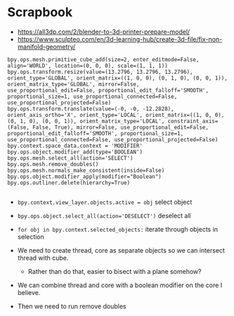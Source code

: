 # Scrapbook 

- https://all3dp.com/2/blender-to-3d-printer-prepare-model/
- https://www.sculpteo.com/en/3d-learning-hub/create-3d-file/fix-non-manifold-geometry/

```
bpy.ops.mesh.primitive_cube_add(size=2, enter_editmode=False, align='WORLD', location=(0, 0, 0), scale=(1, 1, 1))
bpy.ops.transform.resize(value=(13.2796, 13.2796, 13.2796), orient_type='GLOBAL', orient_matrix=((1, 0, 0), (0, 1, 0), (0, 0, 1)), orient_matrix_type='GLOBAL', mirror=False, use_proportional_edit=False, proportional_edit_falloff='SMOOTH', proportional_size=1, use_proportional_connected=False, use_proportional_projected=False)
bpy.ops.transform.translate(value=(-0, -0, -12.2828), orient_axis_ortho='X', orient_type='LOCAL', orient_matrix=((1, 0, 0), (0, 1, 0), (0, 0, 1)), orient_matrix_type='LOCAL', constraint_axis=(False, False, True), mirror=False, use_proportional_edit=False, proportional_edit_falloff='SMOOTH', proportional_size=1, use_proportional_connected=False, use_proportional_projected=False)
bpy.context.space_data.context = 'MODIFIER'
bpy.ops.object.modifier_add(type='BOOLEAN')
bpy.ops.mesh.select_all(action='SELECT')
bpy.ops.mesh.remove_doubles()
bpy.ops.mesh.normals_make_consistent(inside=False)
bpy.ops.object.modifier_apply(modifier="Boolean")
bpy.ops.outliner.delete(hierarchy=True)


```

- `bpy.context.view_layer.objects.active = obj` select object
- `bpy.ops.object.select_all(action='DESELECT')` deselect all
- `for obj in bpy.context.selected_objects:` iterate through objects in selection

- We need to create thread, core as separate objects so we can intersect thread with cube.
    - Rather than do that, easier to bisect with a plane somehow?
- We can combine thread and core with a boolean modifier on the core I believe.
- Then we need to run remove doubles